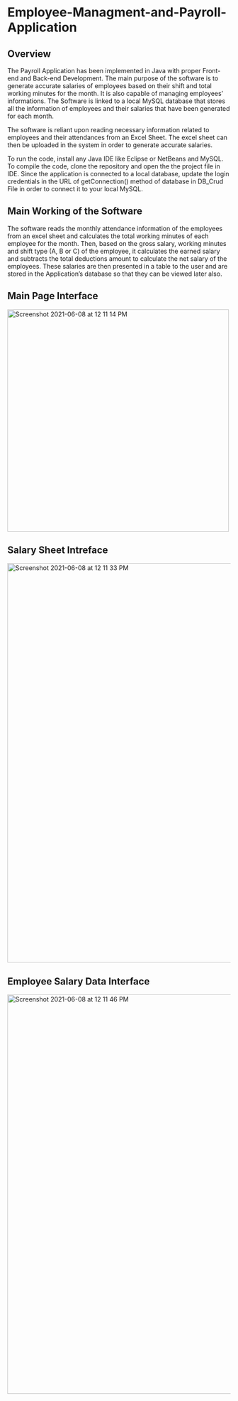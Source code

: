 # Employee-Managment-and-Payroll-Application

## Overview 

The Payroll Application has been implemented in Java with proper Front-end and Back-end Development.
The main purpose of the software is to generate accurate salaries of employees based on their shift and total working minutes for the month. It is also capable of managing employees’ informations.
The Software is linked to a local MySQL database that stores all the information of employees and their salaries that have been generated for each month.

The software is reliant upon reading necessary information related to employees and their attendances from an Excel Sheet. 
The excel sheet can then be uploaded in the system in order to generate accurate salaries.

To run the code, install any Java IDE like Eclipse or NetBeans and MySQL. To compile the code, clone the repository and open the the project file in IDE. Since the application is connected to a local database, update the login credentials in the URL of getConnection() method of database in DB_Crud File in order to connect it to your local MySQL.

## Main Working of the Software 

The software reads the monthly attendance information of the employees from an excel sheet and calculates the total working minutes of each employee for the month. Then, based on the gross salary, working minutes and shift type (A, B or C) of the employee, it calculates the earned salary and subtracts the total deductions amount to calculate the net salary of the employees. These salaries are then presented in a table to the user and are stored in the Application’s database so that they can be viewed later also.

## Main Page Interface 

<img width="500" alt="Screenshot 2021-06-08 at 12 11 14 PM" src="https://user-images.githubusercontent.com/83071313/121143655-b8512380-c856-11eb-9b31-b47af40d16b3.png">

## Salary Sheet Intreface 

<img width="899" alt="Screenshot 2021-06-08 at 12 11 33 PM" src="https://user-images.githubusercontent.com/83071313/121145722-ae302480-c858-11eb-9c16-f665a7b29445.png">

## Employee Salary Data Interface

<img width="899" alt="Screenshot 2021-06-08 at 12 11 46 PM" src="https://user-images.githubusercontent.com/83071313/121146051-fc452800-c858-11eb-8c1a-b2e5555e3f8e.png">
